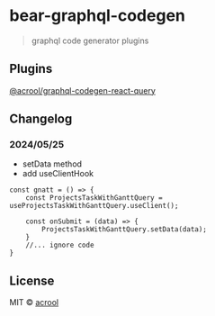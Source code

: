 # bear-graphql-codegen

> graphql code generator plugins

## Plugins

[@acrool/graphql-codegen-react-query](https://github.com/acrool/acrool-graphql-codegen/tree/main/src/react-query)


## Changelog

### 2024/05/25

- setData method
- add useClientHook

```tsx
const gnatt = () => {
    const ProjectsTaskWithGanttQuery = useProjectsTaskWithGanttQuery.useClient();
    
    const onSubmit = (data) => {
        ProjectsTaskWithGanttQuery.setData(data);
    }
    //... ignore code
}
```

## License

MIT © [acrool](https://github.com/acrool)
